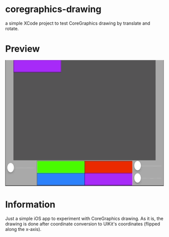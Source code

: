 # coregraphics-drawing
a simple XCode project to test CoreGraphics drawing by translate and rotate.

# Preview
 <img src="sample.gif" height=400>

# Information
Just a simple iOS app to experiment with CoreGraphics drawing. As it is, the
drawing is done after coordinate conversion to UIKit's coordinates (flipped
  along the x-axis).
